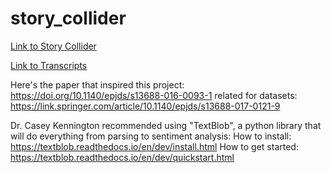 # story_collider

[Link to Story Collider](https://storycollider.org)

[Link to Transcripts](https://airtable.com/shrNkMOIMrcMcJCCH)

Here's the paper that inspired this project:
https://doi.org/10.1140/epjds/s13688-016-0093-1
    related for datasets: https://link.springer.com/article/10.1140/epjds/s13688-017-0121-9

Dr. Casey Kennington recommended using "TextBlob", a python library that will do everything from parsing to sentiment analysis:
How to install: https://textblob.readthedocs.io/en/dev/install.html
How to get started: https://textblob.readthedocs.io/en/dev/quickstart.html
